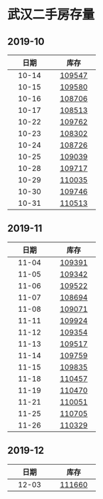 # 武汉二手房存量   
## 2019-10

| &nbsp;&nbsp;&nbsp;&nbsp;&nbsp;&nbsp;日期&nbsp;&nbsp;&nbsp;&nbsp;&nbsp;&nbsp; | &nbsp;&nbsp;&nbsp;&nbsp;&nbsp;&nbsp;库存&nbsp;&nbsp;&nbsp;&nbsp;&nbsp;&nbsp; |
| :-: | :-: |
| 10-14 | [109547](Wuhan_Stock.md) |
| 10-15 | [109580](Wuhan_Stock.md) |
| 10-16 | [108706](Wuhan_Stock.md) |
| 10-17 | [108513](Wuhan_Stock.md) |
| 10-22 | [109762](Wuhan_Stock.md) |
| 10-23 | [108302](Wuhan_Stock.md) |
| 10-24 | [108726](Wuhan_Stock.md) |
| 10-25 | [109039](Wuhan_Stock.md) |
| 10-28 | [109717](Wuhan_Stock.md) |
| 10-29 | [110035](Wuhan_Stock.md) |
| 10-30 | [109746](Wuhan_Stock.md) |
| 10-31 | [110513](Wuhan_Stock.md) |

## 2019-11

| &nbsp;&nbsp;&nbsp;&nbsp;&nbsp;&nbsp;日期&nbsp;&nbsp;&nbsp;&nbsp;&nbsp;&nbsp; | &nbsp;&nbsp;&nbsp;&nbsp;&nbsp;&nbsp;库存&nbsp;&nbsp;&nbsp;&nbsp;&nbsp;&nbsp; |
| :-: | :-: |
| 11-04 | [109391](Wuhan_Stock.md) |
| 11-05 | [109342](Wuhan_Stock.md) |
| 11-06 | [109522](Wuhan_Stock.md) |
| 11-07 | [108694](Wuhan_Stock.md) |
| 11-08 | [109071](Wuhan_Stock.md) |
| 11-11 | [109924](Wuhan_Stock.md) |
| 11-12 | [109354](Wuhan_Stock.md) |
| 11-13 | [109517](Wuhan_Stock.md) |
| 11-14 | [109759](Wuhan_Stock.md) |
| 11-15 | [109835](Wuhan_Stock.md) |
| 11-18 | [110457](Wuhan_Stock.md) |
| 11-19 | [110470](Wuhan_Stock.md) |
| 11-21 | [110051](Wuhan_Stock.md) |
| 11-25 | [110705](Wuhan_Stock.md) |
| 11-26 | [110329](Wuhan_Stock.md) |


## 2019-12

| &nbsp;&nbsp;&nbsp;&nbsp;&nbsp;&nbsp;日期&nbsp;&nbsp;&nbsp;&nbsp;&nbsp;&nbsp; | &nbsp;&nbsp;&nbsp;&nbsp;&nbsp;&nbsp;库存&nbsp;&nbsp;&nbsp;&nbsp;&nbsp;&nbsp; |
| :-: | :-: |
| 12-03 | [111660](Wuhan_Stock.md) |


